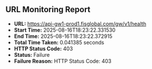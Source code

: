## URL Monitoring Report

- **URL:** https://api-gw1-prod1.fisglobal.com/gw/v1/health
- **Start Time:** 2025-08-16T18:23:22.331530
- **End Time:** 2025-08-16T18:23:22.372915
- **Total Time Taken:** 0.041385 seconds
- **HTTP Status Code:** 403
- **Status:** Failure
- **Failure Reason:** HTTP Status Code: 403
